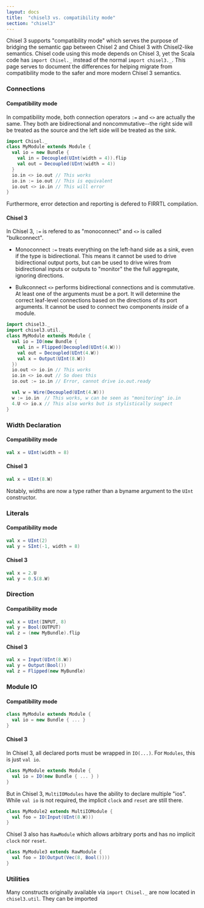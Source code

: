 ```yaml
---
layout: docs
title:  "chisel3 vs. compatibility mode"
section: "chisel3"
---
```


Chisel 3 supports "compatibility mode" which serves the purpose of bridging
the semantic gap between Chisel 2 and Chisel 3 with Chisel2-like semantics.
Chisel code using this mode depends on Chisel 3, yet the Scala code has
`import Chisel._` instead of the normal `import chisel3._`. This page serves
to document the differences for helping migrate from compatibility mode to the
safer and more modern Chisel 3 semantics.

### Connections

#### Compatibility mode

In compatibility mode, both connection operators `:=` and `<>` are actually the same.
They both are bidirectional and noncommutative--the right side will be treated as
the source and the left side will be treated as the sink.

```scala
import Chisel._
class MyModule extends Module {
  val io = new Bundle {
    val in = Decoupled(UInt(width = 4)).flip
    val out = Decoupled(UInt(width = 4))
  }
  io.in <> io.out // This works
  io.in := io.out // This is equivalent
  io.out <> io.in // This will error
}
```
Furthermore, error detection and reporting is defered to FIRRTL compilation.

#### Chisel 3

In Chisel 3, `:=` is refered to as "monoconnect" and `<>` is called "bulkconnect".

* Monoconnect
`:=` treats everything on the left-hand side as a sink, even if the type is
bidirectional. This means it cannot be used to drive bidirectional output ports,
but can be used to drive wires from bidirectional inputs or outputs to "monitor"
the the full aggregate, ignoring directions.

* Bulkconnect
`<>` performs bidirectional connections and is commutative. At least one of the
arguments must be a port.
It will determine the correct leaf-level connections based on the directions of
its port arguments.
It cannot be used to connect two components _inside_ of a module.

```scala
import chisel3._
import chisel3.util._
class MyModule extends Module {
  val io = IO(new Bundle {
    val in = Flipped(Decoupled(UInt(4.W)))
    val out = Decoupled(UInt(4.W))
    val x = Output(UInt(8.W))
  })
  io.out <> io.in // This works
  io.in <> io.out // So does this
  io.out := io.in // Error, cannot drive io.out.ready

  val w = Wire(Decoupled(UInt(4.W)))
  w := io.in  // This works, w can be seen as "monitoring" io.in
  4.U <> io.x // This also works but is stylistically suspect
}
```

### Width Declaration

#### Compatibility mode
```scala
val x = UInt(width = 8)
```
#### Chisel 3
```scala
val x = UInt(8.W)
```
Notably, widths are now a type rather than a byname argument to the `UInt`
constructor.


### Literals

#### Compatibility mode
```scala
val x = UInt(2)
val y = SInt(-1, width = 8)
```
#### Chisel 3
```scala
val x = 2.U
val y = 0.S(8.W)
```

### Direction

#### Compatibility mode
```scala
val x = UInt(INPUT, 8)
val y = Bool(OUTPUT)
val z = (new MyBundle).flip
```
#### Chisel 3
```scala
val x = Input(UInt(8.W))
val y = Output(Bool())
val z = Flipped(new MyBundle)
```

### Module IO
#### Compatibility mode
```scala
class MyModule extends Module {
  val io = new Bundle { ... }
}
```
#### Chisel 3

In Chisel 3, all declared ports must be wrapped in `IO(...)`. For `Modules`,
this is just `val io`.
```scala
class MyModule extends Module {
  val io = IO(new Bundle { ... } )
}
```
But in Chisel 3, `MultiIOModules` have the ability to declare multiple "ios". 
While `val io` is not required, the implicit `clock` and `reset` are still there.
```scala
class MyModule2 extends MultiIOModule {
  val foo = IO(Input(UInt(8.W)))
}
```
Chisel 3 also has `RawModule` which allows arbitrary ports and has no implicit
`clock` nor `reset`.
```scala
class MyModule3 extends RawModule {
  val foo = IO(Output(Vec(8, Bool())))
}
```

### Utilities

Many constructs originally available via `import Chisel._` are now located in
`chisel3.util`. They can be imported 
